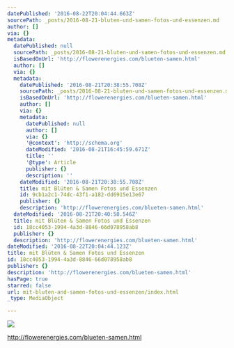 ```yaml
---
datePublished: '2016-08-22T20:04:44.663Z'
sourcePath: _posts/2016-08-21-bluten-und-samen-fotos-und-essenzen.md
author: []
via: {}
metadata:
  datePublished: null
  sourcePath: _posts/2016-08-21-bluten-und-samen-fotos-und-essenzen.md
  isBasedOnUrl: 'http://flowerenergies.com/blueten-samen.html'
  author: []
  via: {}
  metadata:
    datePublished: '2016-08-21T20:38:55.708Z'
    sourcePath: _posts/2016-08-21-bluten-und-samen-fotos-und-essenzen.md
    isBasedOnUrl: 'http://flowerenergies.com/blueten-samen.html'
    author: []
    via: {}
    metadata:
      datePublished: null
      author: []
      via: {}
      '@context': 'http://schema.org'
      dateModified: '2016-08-21T16:45:59.671Z'
      title: ''
      '@type': Article
      publisher: {}
      description: ''
    dateModified: '2016-08-21T20:38:55.708Z'
    title: mit Blüten & Samen Fotos und Essenzen
    id: 9cb1a2c1-74dc-43f1-a182-dd6915e13e67
    publisher: {}
    description: 'http://flowerenergies.com/blueten-samen.html'
  dateModified: '2016-08-21T20:40:58.546Z'
  title: mit Blüten & Samen Fotos und Essenzen
  id: 18cc4053-1994-4a3d-8846-66d078958ab8
  publisher: {}
  description: 'http://flowerenergies.com/blueten-samen.html'
dateModified: '2016-08-22T20:04:44.123Z'
title: mit Blüten & Samen Fotos und Essenzen
id: 18cc4053-1994-4a3d-8846-66d078958ab8
publisher: {}
description: 'http://flowerenergies.com/blueten-samen.html'
hasPage: true
starred: false
url: mit-bluten-and-samen-fotos-und-essenzen/index.html
_type: MediaObject

---
```

![](https://the-grid-user-content.s3-us-west-2.amazonaws.com/66acbb4d-11f1-4d60-8ee7-74758483c83f.jpg)

http://flowerenergies.com/blueten-samen.html
